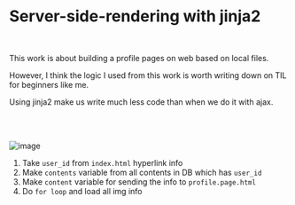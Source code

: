 # Server-side-rendering with jinja2

<br>

This work is about building a profile pages on web based on local files. 

However, I think the logic I used from this work is worth writing down on TIL for beginners like me.

Using jinja2 make us write much less code than when we do it with ajax.

<br>
<br>


![image](https://user-images.githubusercontent.com/99746319/167431192-6fdd5773-19c7-49df-bba3-eb95917d950e.png)


1. Take `user_id` from `index.html` hyperlink info 
2. Make `contents` variable from all contents in DB which has `user_id`
3. Make `content` variable for sending the info to `profile.page.html`
4. Do `for loop` and load all img info 


